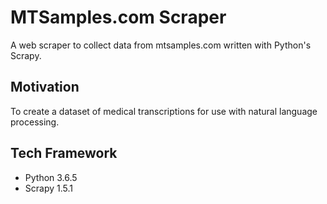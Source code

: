 # MTSamples.com Scraper
A web scraper to collect data from mtsamples.com written with Python's Scrapy.

## Motivation
To create a dataset of medical transcriptions for use with natural language processing.

## Tech Framework
 - Python 3.6.5
 - Scrapy 1.5.1
 
 
